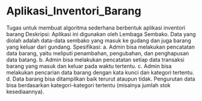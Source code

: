 # Aplikasi_Inventori_Barang
Tugas untuk membuat algoritma sederhana berbentuk aplikasi inventori barang
Deskripsi: Aplikasi ini digunakan oleh Lembaga Sembako. Data yang diolah adalah data-data sembako yang masuk ke gudang dan juga barang yang keluar dari gundang.
Spesifikasi:
a.	Admin bisa melakukan pencatatan data barang, yaitu meliputi penambahan, pengubahan, dan penghapusan data batang.
b.	Admin bisa melakukan pencatatan setiap data transaksi barang yang masuk dan keluar pada waktu tertentu.
c.	Admin bisa melakukan pencarian data barang dengan kata kunci dan kategori tertentu.
d.	Data barang bisa ditampilkan baik terurut ataupun tidak. Pengurutan data bisa berdasarkan kategori-kategori tertentu (misalnya jumlah stok kesediaannya).
